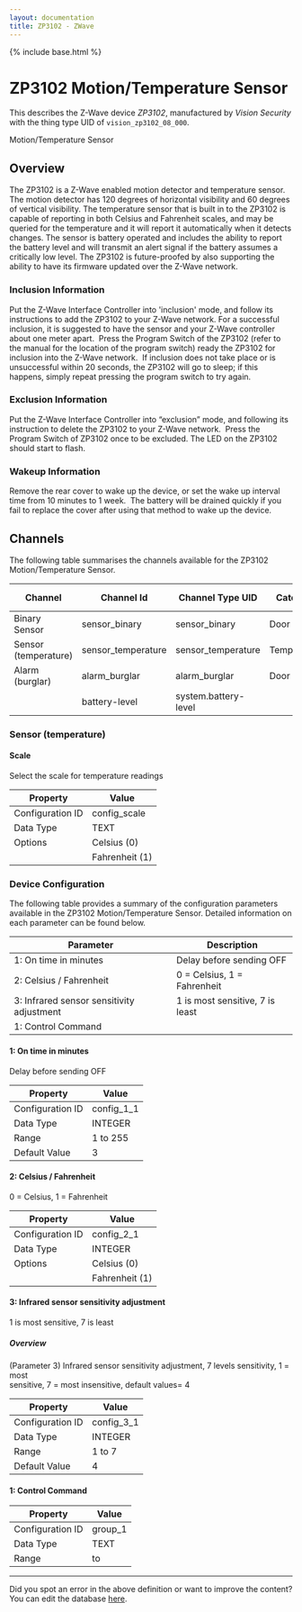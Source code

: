 ```yaml
---
layout: documentation
title: ZP3102 - ZWave
---
```


{% include base.html %}

# ZP3102 Motion/Temperature Sensor

This describes the Z-Wave device *ZP3102*, manufactured by *Vision Security* with the thing type UID of ```vision_zp3102_08_000```. 

Motion/Temperature Sensor  


## Overview 

The ZP3102 is a Z-Wave enabled motion detector and temperature sensor. The motion detector has 120 degrees of horizontal visibility and 60 degrees of vertical visibility. The temperature sensor that is built in to the ZP3102 is capable of reporting in both Celsius and Fahrenheit scales, and may be queried for the temperature and it will report it automatically when it detects changes. The sensor is battery operated and includes the ability to report the battery level and will transmit an alert signal if the battery assumes a critically low level. The ZP3102 is future-proofed by also supporting the ability to have its firmware updated over the Z-Wave network.

  


### Inclusion Information 

Put the Z-Wave Interface Controller into 'inclusion' mode, and follow its instructions to add the ZP3102 to your Z-Wave network. For a successful inclusion, it is suggested to have the sensor and your Z-Wave controller about one meter apart.  Press the Program Switch of the ZP3102 (refer to the manual for the location of the program switch) ready the ZP3102 for inclusion into the Z-Wave network.  If inclusion does not take place or is unsuccessful within 20 seconds, the ZP3102 will go to sleep; if this happens, simply repeat pressing the program switch to try again. 

  


### Exclusion Information 

Put the Z-Wave Interface Controller into “exclusion” mode, and following its instruction to delete the ZP3102 to your Z-Wave network.  Press the Program Switch of ZP3102 once to be excluded. The LED on the ZP3102 should start to flash. 

  


### Wakeup Information 

Remove the rear cover to wake up the device, or set the wake up interval time from 10 minutes to 1 week.  The battery will be drained quickly if you fail to replace the cover after using that method to wake up the device.


## Channels
The following table summarises the channels available for the ZP3102 Motion/Temperature Sensor.

| Channel | Channel Id | Channel Type UID | Category | Item Type |
|---------|------------|------------------|----------|-----------|
| Binary Sensor | sensor_binary | sensor_binary | Door | Switch |
| Sensor (temperature) | sensor_temperature | sensor_temperature | Temperature | Number |
| Alarm (burglar) | alarm_burglar | alarm_burglar | Door | Switch |
|  | battery-level | system.battery-level |  |  |


### Sensor (temperature)

#### Scale

Select the scale for temperature readings


| Property         | Value    |
|------------------|----------|
| Configuration ID | config_scale |
| Data Type        | TEXT || Default Value | 0 |
| Options | Celsius (0) |
|  | Fahrenheit (1) |


### Device Configuration
The following table provides a summary of the configuration parameters available in the ZP3102 Motion/Temperature Sensor.
Detailed information on each parameter can be found below.

| Parameter   | Description |
|-------------|-------------|
| 1: On time in minutes | Delay before sending OFF |
| 2: Celsius / Fahrenheit | 0 = Celsius, 1 = Fahrenheit |
| 3: Infrared sensor sensitivity adjustment | 1 is most sensitive, 7 is least |
| 1: Control Command |  |


#### 1: On time in minutes

Delay before sending OFF


| Property         | Value    |
|------------------|----------|
| Configuration ID | config_1_1 |
| Data Type        | INTEGER |
| Range | 1 to 255 |
| Default Value | 3 |


#### 2: Celsius / Fahrenheit

0 = Celsius, 1 = Fahrenheit


| Property         | Value    |
|------------------|----------|
| Configuration ID | config_2_1 |
| Data Type        | INTEGER || Default Value | 0 |
| Options | Celsius (0) |
|  | Fahrenheit (1) |


#### 3: Infrared sensor sensitivity adjustment

1 is most sensitive, 7 is least  


##### Overview 

(Parameter 3) Infrared sensor sensitivity adjustment, 7 levels sensitivity, 1 = most  
sensitive, 7 = most insensitive, default values= 4


| Property         | Value    |
|------------------|----------|
| Configuration ID | config_3_1 |
| Data Type        | INTEGER |
| Range | 1 to 7 |
| Default Value | 4 |


#### 1: Control Command


| Property         | Value    |
|------------------|----------|
| Configuration ID | group_1 |
| Data Type        | TEXT |
| Range |  to  |


---

Did you spot an error in the above definition or want to improve the content?
You can edit the database [here](http://www.cd-jackson.com/index.php/zwave/zwave-device-database/zwave-device-list/devicesummary/437).
